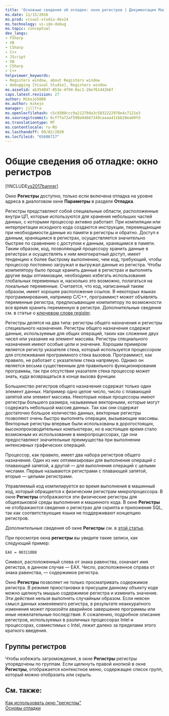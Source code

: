 ```yaml
---
title: 'Основные сведения об отладке: окно регистров | Документация Майкрософт'
ms.date: 11/15/2016
ms.prod: visual-studio-dev14
ms.technology: vs-ide-debug
ms.topic: conceptual
dev_langs:
- FSharp
- VB
- CSharp
- C++
- JScript
- VB
- CSharp
- C++
helpviewer_keywords:
- Registers window, about Registers window
- debugging [Visual Studio], Registers window
ms.assetid: ab354047-053e-4f94-8ac1-26e761442b6f
caps.latest.revision: 27
author: MikeJo5000
ms.author: mikejo
manager: jillfra
ms.openlocfilehash: c5c9380ccc9a21270da3c5832222976e4c7121e3
ms.sourcegitcommit: 6cfffa72af599a9d667249caaaa411bb28ea69fd
ms.translationtype: MT
ms.contentlocale: ru-RU
ms.lasthandoff: 09/02/2020
ms.locfileid: "65686717"
---
```

# <a name="debugging-basics-registers-window"></a>Общие сведения об отладке: окно регистров
[!INCLUDE[vs2017banner](../includes/vs2017banner.md)]

Окно **Регистры** доступно, только если включена отладка на уровне адреса в диалоговом окне **Параметры** в разделе **Отладка**.  
  
 Регистры представляют собой специальные области, расположенные внутри ЦП, которые используются для хранения небольших частей данных, с которыми процессор активно работает. При компиляции или интерпретации исходного кода создаются инструкции, перемещающие при необходимости данные из памяти в регистры и обратно. Доступ к данным, хранящимся в регистрах, осуществляется значительно быстрее по сравнению с доступом к данным, хранящимся в памяти. Таким образом, код, позволяющий процессору хранить данные в регистрах и осуществлять к ним многократный доступ, имеет тенденцию к более быстрому выполнению, чем код, требующий, чтобы процессор постоянно загружал и выгружал данные из регистра. Чтобы компилятору было проще хранить данные в регистрах и выполнять другие виды оптимизации, необходимо избегать использования глобальных переменных и, насколько это возможно, полагаться на локальные переменные. Считается, что код, написанный таким образом, имеет хорошее расположение ссылок. В некоторых языках программирования, например C/C++, программист может объявлять переменные регистра, предписывающие компилятору по возможности все время хранить переменную в регистре. Дополнительные сведения см. в статье о [ключевом слове register](https://msdn.microsoft.com/5b66905a-2f7f-4918-bb55-5e66d4bc50f9).  
  
 Регистры делятся на два типа: регистры общего назначения и регистры специального назначения. Регистры общего назначения содержат данные, используемые для общих операций, таких как сложение двух чисел или указание на элемент массива. Регистры специального назначения имеют особые цели и значение. Хорошим примером является регистр указателя стека, который используется процессором для отслеживания программного стека вызовов. Программист, как правило, не работает с указателем стека напрямую. Однако он является весьма существенным для правильного функционирования программы, так при отсутствии указателя стека процессор может знать, куда возвращаться в конце вызова функции.  
  
 Большинство регистров общего назначения содержат только один элемент данных. Например одно целое число, число с плавающей запятой или элемент массива. Некоторые новые процессоры имеют регистры большего размера, называемые векторными, которые могут содержать небольшой массив данных. Так как они содержат достаточно большое количество данных, векторные регистры позволяют очень быстро выполнять операции, вызывающие массивы. Векторные регистры впервые были использованы в дорогостоящих, высокопроизводительных компьютерах, но в настоящее время стало возможным их использование в микропроцессорах, где они предоставляют значительные преимущества при выполнении интенсивных графических операций.  
  
 Процессор, как правило, имеет два набора регистров общего назначения. Один из них оптимизирован для выполнения операций с плавающей запятой, а другой — для выполнения операций с целыми числами. Первые называются регистрами с плавающей запятой, вторые — целыми регистрами.  
  
 Управляемый код компилируется во время выполнения в машинный код, который обращается к физическим регистрам микропроцессора. В окне **Регистры** отображаются эти физические регистры для общеязыковой среды выполнения и машинного кода. В окне **Регистры** не отображаются сведения о регистрах для скрипта и приложения SQL, так как соответствующие языки не поддерживают концепцию регистров.  
  
 Дополнительные сведения об окне **Регистры** см. в [этой статье](../debugger/how-to-use-the-registers-window.md).  
  
 При просмотре окна **регистры** вы увидите такие записи, как следующий пример:  
  
```  
EAX = 003110D8  
```  
  
 Символ, расположенный слева от знака равенства, означает имя регистра, в данном случае — EAX. Число, расположенное справа от знака равенства, — содержимое регистра.  
  
 Окно **Регистры** позволяет не только просматривать содержимое регистра. В режиме приостановки в присущем данному объекту коде можно щелкнуть мышью содержимое регистра и изменить значение. Эти действия нельзя выполнять случайным образом. Если неясен смысл данных изменяемого регистра, в результате неаккуратного изменения может произойти аварийное завершение программы или иные нежелательные последствия. К сожалению, подробное описание регистров, используемых в различных процессорах Intel и процессорах, совместимых с Intel, лежит далеко за пределами этого краткого введения.  
  
## <a name="register-groups"></a>Группы регистров  
 Чтобы избежать загромождения, в окне **Регистры**  регистры упорядочены по группам. Если щелкнуть правой кнопкой в окне **Регистры**, отображается контекстное меню, содержащее список групп, который можно отобразить или скрыть.  
  
## <a name="see-also"></a>См. также:  
 [Как использовать окно "регистры"](../debugger/how-to-use-the-registers-window.md)   
 [Основы отладки](../debugger/debugger-basics.md)
